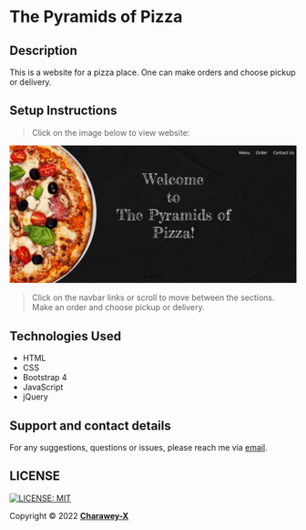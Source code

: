 # The Pyramids of Pizza
## Description
This is a website for a pizza place. One can make orders and choose pickup or delivery.
## Setup Instructions
> Click on the image below to view website:

[![Preview](assets/Picsum.png)](https://charawey-x.github.io/pizza-place_project/)
> Click on the navbar links or scroll to move between the sections.<br>
> Make an order and choose pickup or delivery.

## Technologies Used
- HTML
- CSS
- Bootstrap 4
- JavaScript
- jQuery
## Support and contact details
For any suggestions, questions or issues, please reach me via [email](mailto:charawey@gmail.com).
## LICENSE
 [![LICENSE: MIT](https://img.shields.io/badge/License-MIT-blue.svg)](https://github.com/Charawey-X/pizza-place_project/blob/main/LICENSE)

Copyright &copy; 2022 **[Charawey-X](https://github.com/Charawey-X)**
